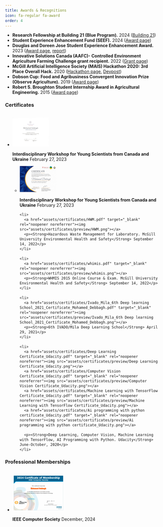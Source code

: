 ```yaml
---
title: Awards & Recognitions
icon: fa-regular fa-award
order: 4
---
```

- **Research Fellowship at Building 21 (Blue Program).** 2024 ([Building 21](https://www.building21.ca/))
- **Student Experience Enhancement Fund (SEEF).** 2024 ([Award page](https://www.mcgill.ca/osas/internshipawards))
- **Douglas and Doreen Jose Student Experience Enhancement Award.** 2023 ([Award page](https://www.mcgill.ca/osas/internshipawards), [report](https://www.mcgill.ca/osas/files/osas/mohammed_debaugh_et_al._seef_2023_deepbloom_open_source_sensor_platform.pdf))
- **Innovative Solutions Canada (AAFC)- Controlled Environment Agriculture Farming Challenge grant recipient.** 2022 ([Grant page](https://ised-isde.canada.ca/site/innovative-solutions-canada/en/enhancing-automation-controlled-environment-agriculture-farming))
- **McGill Artificial Intelligence Society (MAIS) Hackathon 2020: 3rd Place Overall Hack.** 2020 ([Hackathon page](https://mais-hacks-2020.devpost.com/), [Devpost](https://devpost.com/software/plant-disease-identifier))
- **Dobson Cup: Food and Agribusiness Convergent Innovation Prize (Observe Agriculture).** 2019 ([Award page](https://www.mcgill.ca/dobson/article/dobson-winners/winners-mcgill-dobson-cup-2019-powered-national-bank))
- **Robert S. Broughton Student Internship Award in Agricultural Engineering.** 2015 ([Award page](https://www.mcgill.ca/osas/internships/studentinfo))

<h3 style="text-align: left; margin-bottom:32px;">Certificates</h3>


<div style="text-align: left">

  <ul>
    <li>
      <a href="assets/certificates/blue fellowship certificate.pdf" target="_blank" rel="noopener noreferrer"><img src="assets/certificates/preview/blue fellowship certificate.png"></a>
      <p><Strong>Interdisciplinary Workshop for Young Scientists from Canada and Ukraine</Strong> February 27, 2023</p>
    </li>

  <ul>
    <li>
      <a href="assets/certificates/20230227-Interdisciplinary Workshop for Young Scientists from Canada and Ukraine.pdf" target="_blank" rel="noopener noreferrer"><img src="assets/certificates/preview/20230227-Interdisciplinary Workshop for Young Scientists from Canada and Ukraine.png"></a>
      <p><Strong>Interdisciplinary Workshop for Young Scientists from Canada and Ukraine</Strong> February 27, 2023</p>
    </li>

    <li>
      <a href="assets/certificates/HWM.pdf" target="_blank" rel="noopener noreferrer"><img src="assets/certificates/preview/HWM.png"></a>
      <p><Strong>Hazardous Waste Management for Laboratory. McGill University Environmental Health and Safety</Strong> September 14, 2022</p>
    </li>

    <li>
      <a href="assets/certificates/whimis.pdf" target="_blank" rel="noopener noreferrer"><img src="assets/certificates/preview/whimis.png"></a>
      <p><Strong>WHMIS 2015 Online Course & Exam. McGill University Environmental Health and Safety</Strong> September 14, 2022</p>
    </li>

    <li>
      <a href="assets/certificates/Ivado_Mila_6th Deep learning School_2021_Certificate_Mohamed_Debbagh.pdf" target="_blank" rel="noopener noreferrer"><img src="assets/certificates/preview/Ivado_Mila_6th Deep learning School_2021_Certificate_Mohamed_Debbagh.png"></a>
      <p><Strong>6th IVADO/Mila Deep Learning School</Strong> April 29, 2021</p>
    </li>

    <li>
      <a href="assets/certificates/Deep Learning Certificate_Udacity.pdf" target="_blank" rel="noopener noreferrer"><img src="assets/certificates/preview/Deep Learning Certificate_Udacity.png"></a>
      <a href="assets/certificates/Computer Vision Certificate_Udacity.pdf" target="_blank" rel="noopener noreferrer"><img src="assets/certificates/preview/Computer Vision Certificate_Udacity.png"></a>
      <a href="assets/certificates/Machine Learning with TensorFlow Certificate_Udacity.pdf" target="_blank" rel="noopener noreferrer"><img src="assets/certificates/preview/Machine Learning with TensorFlow Certificate_Udacity.png"></a>
      <a href="assets/certificates/Ai programming with python certificate_Udacity.pdf" target="_blank" rel="noopener noreferrer"><img src="assets/certificates/preview/Ai programming with python certificate_Udacity.png"></a>

      <p><Strong>Deep Learning, Computer Vision, Machine Learning with TensorFlow, AI Programming with Python. Udacity</Strong> June-October, 2020</p>
    </li>
  </ul>

</div>

<h3 style="text-align: left; margin-bottom:32px;">Professional Memberships</h3>

<div style="text-align: left">

  <ul>
    <li>
      <a href="assets/certificates/ieeecs.pdf" target="_blank" rel="noopener noreferrer"><img src="assets/certificates/preview/ieeecs.png"></a>
      <p><Strong>IEEE Computer Society</Strong> December, 2024</p>
    </li>
  </ul>

</div>